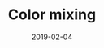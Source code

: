 ---
title: Color mixing
date: '2019-02-04'
thumb_image: images/mar-4yo/4yo-mar-color-mixing.jpg
thumb_image_alt: Color mixing
image: images/mar-4yo/yo-mar-color-mixing.jpg
image_alt: Color mixing
template: project
---	